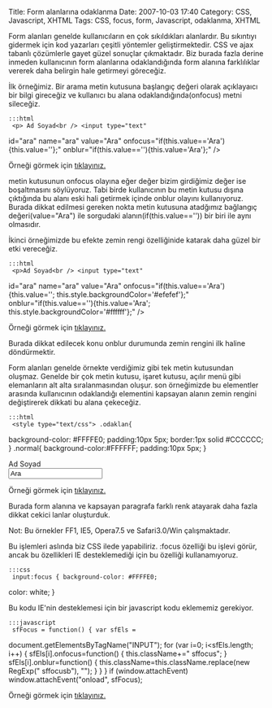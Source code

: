 Title: Form alanlarına odaklanma
Date: 2007-10-03 17:40
Category: CSS, Javascript, XHTML
Tags: CSS, focus, form, Javascript, odaklanma, XHTML

Form alanları genelde kullanıcıların en çok sıkıldıkları alanlardır. Bu
sıkıntıyı gidermek için kod yazarları çeşitli yöntemler
geliştirmektedir. CSS ve ajax tabanlı çözümlerle gayet güzel sonuçlar
çıkmaktadır. Biz burada fazla derine inmeden kullanıcının form
alanlarına odaklandığında form alanına farklılıklar vererek daha
belirgin hale getirmeyi göreceğiz.<!--more-->

İlk örneğimiz. Bir arama metin kutusuna başlangıç değeri olarak
açıklayaıcı bir bilgi gireceğiz ve kullanıcı bu alana
odaklandığında(onfocus) metni sileceğiz.

	:::html
	 <p> Ad Soyad<br /> <input type="text"
id="ara" name="ara" value="Ara"
onfocus="if(this.value=='Ara'){this.value=''};"
onblur="if(this.value==''){this.value='Ara'};" /> </p> 

Örneği görmek için [tıklayınız.][]

metin kutusunun onfocus olayına eğer değer bizim girdiğimiz değer ise
boşaltmasını söylüyoruz. Tabi birde kullanıcının bu metin kutusu dışına
çıktığında bu alanı eski hali getirmek içinde onblur olayını
kullanıyoruz. Burada dikkat edilmesi gereken nokta metin kutusuna
atadğımız bağlangıç değeri(value="Ara") ile sorgudaki
alanın(if(this.value=='')) bir biri ile aynı olmasıdır.

İkinci örneğimizde bu efekte zemin rengi özelliğinide katarak daha güzel
bir etki vereceğiz.

	:::html
	 <p>Ad Soyad<br /> <input type="text"
id="ara" name="ara" value="Ara"
onfocus="if(this.value=='Ara'){this.value='';
this.style.backgroundColor='#efefef'};"
onblur="if(this.value==''){this.value='Ara';
this.style.backgroundColor='#ffffff'};" /> </p> 

Örneği görmek için [tıklayınız.][]

Burada dikkat edilecek konu onblur durumunda zemin rengini ilk haline
döndürmektir.

Form alanları genelde örnekte verdiğimiz gibi tek metin kutusundan
oluşmaz. Genelde bir çok metin kutusu, işaret kutusu, açılır menü gibi
elemanların alt alta sıralanmasından oluşur. son örneğimizde bu
elementler arasında kullanıcının odaklandığı elementini kapsayan alanın
zemin rengini değiştirerek dikkati bu alana çekeceğiz.

	:::html
	 <style type="text/css"> .odaklan{
background-color: #FFFFE0; padding:10px 5px; border:1px solid #CCCCCC;
} .normal{ background-color:#FFFFFF; padding:10px 5px; } </style> <p
class="normal">Ad Soyad<br /> <input type="text" id="ara" name="ara"
value="Ara" onfocus="if(this.value=='Ara'){this.value='';
this.style.backgroundColor='#efefef';
this.parentNode.className='odaklan'};"
onblur="if(this.value==''){this.value='Ara';
this.style.backgroundColor='#ffffff';
this.parentNode.className='normal'};" /> </p> 

Örneği görmek için [tıklayınız.][]

Burada form alanına ve kapsayan paragrafa farklı renk atayarak daha
fazla dikkat cekici lanlar oluşturduk.

Not: Bu örnekler FF1, IE5, Opera7.5 ve Safari3.0/Win çalışmaktadır.

Bu işlemleri aslında biz CSS ilede yapabiliriz. :focus özelliği bu
işlevi görür, ancak bu özellikleri IE desteklemediği için bu özelliği
kullanamıyoruz.

	:::css
	 input:focus { background-color: #FFFFE0;
color: white; } 

Bu kodu IE'nin desteklemesi için bir javascript kodu eklememiz
gerekiyor.

	:::javascript
	 sfFocus = function() { var sfEls =
document.getElementsByTagName("INPUT"); for (var i=0; i<sfEls.length;
i++) { sfEls[i].onfocus=function() { this.className+=" sffocus"; }
sfEls[i].onblur=function() { this.className=this.className.replace(new
RegExp(" sffocusb"), ""); } } } if (window.attachEvent)
window.attachEvent("onload", sfFocus); 

Örneği görmek için [tıklayınız.][1]

</p>

  [tıklayınız.]: /dokumanlar/odaklanma_ornek.html
  [1]: /dokumanlar/odaklanma_ornek2.html
